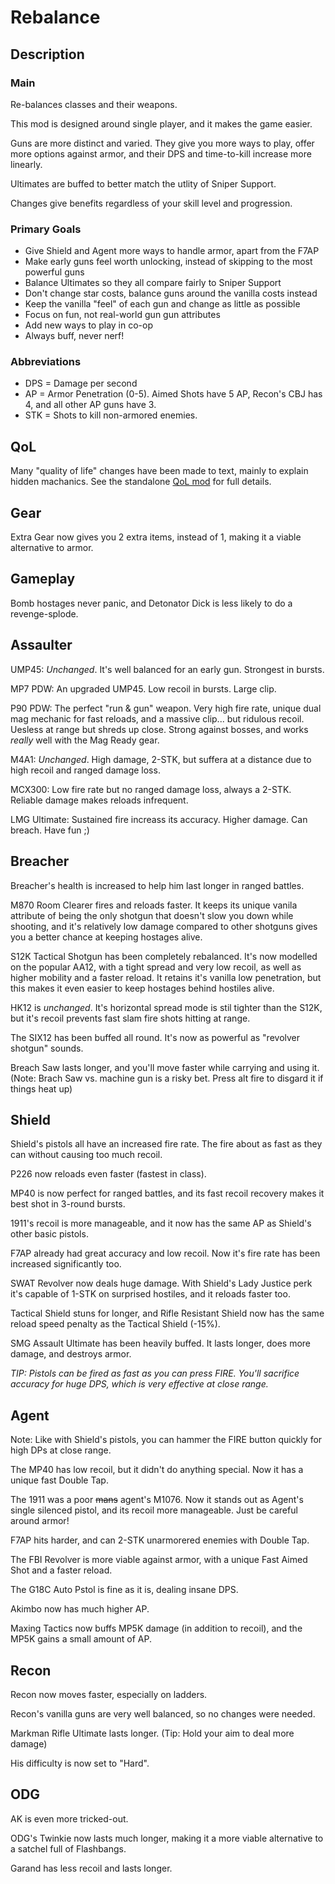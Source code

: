 # Rebalance

## Description

### Main

Re-balances classes and their weapons.

This mod is designed around single player, and it makes the game easier.

Guns are more distinct and varied. They give you more ways to play, offer more options against armor, and their DPS and time-to-kill increase more linearly.

Ultimates are buffed to better match the utlity of Sniper Support.

Changes give benefits regardless of your skill level and progression.


### Primary Goals

- Give Shield and Agent more ways to handle armor, apart from the F7AP
- Make early guns feel worth unlocking, instead of skipping to the most powerful guns
- Balance Ultimates so they all compare fairly to Sniper Support
- Don't change star costs, balance guns around the vanilla costs instead
- Keep the vanilla "feel" of each gun and change as little as possible
- Focus on fun, not real-world gun gun attributes
- Add new ways to play in co-op
- Always buff, never nerf!

### Abbreviations

- DPS = Damage per second
- AP = Armor Penetration (0-5). Aimed Shots have 5 AP, Recon's CBJ has 4, and all other AP guns have 3.
- STK = Shots to kill non-armored enemies.

## QoL

Many "quality of life" changes have been made to text, mainly to explain hidden machanics. See the standalone [QoL mod](https://steamcommunity.com/sharedfiles/filedetails/?id=1968545614) for full details.


## Gear

Extra Gear now gives you 2 extra items, instead of 1, making it a viable alternative to armor.


## Gameplay

Bomb hostages never panic, and Detonator Dick is less likely to do a revenge-splode.


## Assaulter

UMP45: _Unchanged_. It's well balanced for an early gun. Strongest in bursts.

MP7 PDW: An upgraded UMP45. Low recoil in bursts. Large clip.

P90 PDW: The perfect "run & gun" weapon. Very high fire rate, unique dual mag mechanic for fast reloads, and a massive clip... but ridulous recoil. Uesless at range but shreds up close. Strong against bosses, and works _really_ well with the Mag Ready gear.

M4A1: _Unchanged_. High damage, 2-STK, but suffera at a distance due to high recoil and ranged damage loss.

MCX300: Low fire rate but no ranged damage loss, always a 2-STK. Reliable damage makes reloads infrequent.

LMG Ultimate: Sustained fire increass its accuracy. Higher damage. Can breach. Have fun ;)


## Breacher

Breacher's health is increased to help him last longer in ranged battles.

M870 Room Clearer fires and reloads faster. It keeps its unique vanila attribute of being the only shotgun that doesn't slow you down while shooting, and it's relatively low damage compared to other shotguns gives you a better chance at keeping hostages alive.

S12K Tactical Shotgun has been completely rebalanced. It's now modelled on the popular AA12, with a tight spread and very low recoil, as well as higher mobility and a faster reload. It retains it's vanilla low penetration, but this makes it even easier to keep hostages behind hostiles alive.

HK12 is _unchanged_. It's horizontal spread mode is stil tighter than the S12K, but it's recoil prevents fast slam fire shots hitting at range.

The SIX12 has been buffed all round. It's now as powerful as "revolver shotgun" sounds.

Breach Saw lasts longer, and you'll move faster while carrying and using it. (Note: Brach Saw vs. machine gun is a risky bet. Press alt fire to disgard it if things heat up)


## Shield

Shield's pistols all have an increased fire rate. The fire about as fast as they can without causing too much recoil.

P226 now reloads even faster (fastest in class).

MP40 is now perfect for ranged battles, and its fast recoil recovery makes it best shot in 3-round bursts.

1911's recoil is more manageable, and it now has the same AP as Shield's other basic pistols.

F7AP already had great accuracy and low recoil. Now it's fire rate has been increased significantly too.

SWAT Revolver now deals huge damage. With Shield's Lady Justice perk it's capable of 1-STK on surprised hostiles, and it reloads faster too.

Tactical Shield stuns for longer, and Rifle Resistant Shield now has the same reload speed penalty as the Tactical Shield (-15%).

SMG Assault Ultimate has been heavily buffed. It lasts longer, does more damage, and destroys armor.

_TIP: Pistols can be fired as fast as you can press FIRE. You'll sacrifice accuracy for huge DPS, which is very effective at close range._


## Agent

Note: Like with Shield's pistols, you can hammer the FIRE button quickly for high DPs at close range.

The MP40 has low recoil, but it didn't do anything special. Now it has a unique fast Double Tap.

The 1911 was a poor ~~mans~~ agent's M1076. Now it stands out as Agent's single silenced pistol, and its recoil more manageable. Just be careful around armor!

F7AP hits harder, and can 2-STK unarmorered enemies with Double Tap.

The FBI Revolver is more viable against armor, with a unique Fast Aimed Shot and a faster reload.

The G18C Auto Pstol is fine as it is, dealing insane DPS.

Akimbo now has much higher AP.

Maxing Tactics now buffs MP5K damage (in addition to recoil), and the MP5K gains a small amount of AP.



## Recon

Recon now moves faster, especially on ladders.

Recon's vanilla guns are very well balanced, so no changes were needed.

Markman Rifle Ultimate lasts longer. (Tip: Hold your aim to deal more damage)

His difficulty is now set to "Hard".


## ODG

AK is even more tricked-out.

ODG's Twinkie now lasts much longer, making it a more viable alternative to a satchel full of Flashbangs.

Garand has less recoil and lasts longer.
